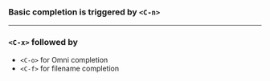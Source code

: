 ### Basic completion is triggered by `<C-n>` 
---
### `<C-x>` followed by 
* `<C-o>` for Omni completion
* `<C-f>` for filename completion
